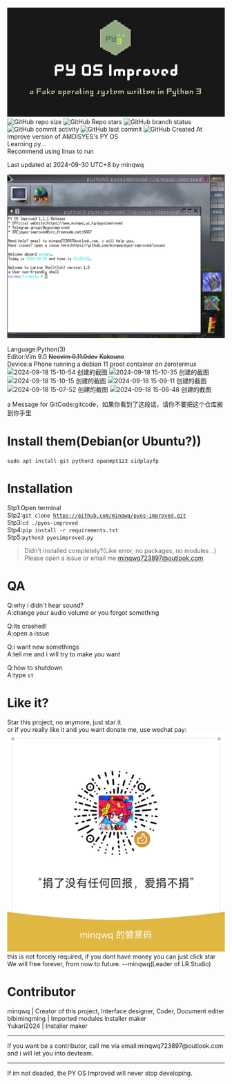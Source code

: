 ![PY OS Improved](./.images4readme/pyosi_logo.png)
![GitHub repo size](https://img.shields.io/github/repo-size/minqwq/pyos-improved)
![GitHub Repo stars](https://img.shields.io/github/stars/minqwq/pyos-improved?style=flat)
![GitHub branch status](https://img.shields.io/github/checks-status/minqwq/pyos-improved/main)
![GitHub commit activity](https://img.shields.io/github/commit-activity/t/minqwq/pyos-improved)
![GitHub last commit](https://img.shields.io/github/last-commit/minqwq/pyos-improved)
![GitHub Created At](https://img.shields.io/github/created-at/minqwq/pyos-improved)  
Improve version of AMDISYES's PY OS  
Learning py...  
Recommend using linux to run 
  
Last updated at 2024-09-30 UTC+8 by minqwq
  
![pyosi_snapshot0](/.images4readme/IMG_20240828_012807.jpg)  
  
Language:Python(3)  
Editor:Vim 9.0 <s>Neovim 0.11.0dev</s> <s>Kakoune</s>  
Device:a Phone running a debian 11 proot container on zerotermux  
![2024-09-18 15-10-54 创建的截图](https://github.com/user-attachments/assets/255a1014-bfff-4d3d-aff6-6b86e8f84a3d)
![2024-09-18 15-10-35 创建的截图](https://github.com/user-attachments/assets/47933651-94a9-4f53-bb91-d019d8093c9a)
![2024-09-18 15-10-15 创建的截图](https://github.com/user-attachments/assets/9d74c904-b3f5-4e5e-bebe-4add18b89da3)
![2024-09-18 15-09-11 创建的截图](https://github.com/user-attachments/assets/2f5e52d0-aa85-4ca6-b131-7b4328a550c4)
![2024-09-18 15-07-52 创建的截图](https://github.com/user-attachments/assets/a2f04bd4-09f2-4c7f-8ea5-0487f0195f1f)
![2024-09-18 15-06-48 创建的截图](https://github.com/user-attachments/assets/0710587c-b9d3-469c-8aa6-f7c0b516f380)

  
a Message for GitCode:gitcode，如果你看到了这段话，请你不要把这个仓库搬到你手里
# Install them(Debian(or Ubuntu?))
<code>sudo apt install git python3 openmpt123 sidplayfp</code>
# Installation
Stp1:Open terminal  
Stp2:<code>git clone https://github.com/minqwq/pyos-improved.git</code>  
Stp3:<code>cd ./pyos-improved</code>  
Stp4:<code>pip install -r requirements.txt</code>  
Stp5:<code>python3 pyosimproved.py</code>  
> Didn't installed completely?(Like error, no packages, no modules ..) Please open a issue or email me:minqwq723897@outlook.com
# QA
Q:why i didn't hear sound?  
A:change your audio volume or you forgot something  

Q:its crashed!  
A:open a issue  

Q:i want new somethings  
A:tell me and i will try to make you want  
  
Q:how to shutdown  
A:type <code>st</code>
# Like it?
Star this project, no anymore, just star it  
or if you really like it and you want donate me, use wechat pay:  
![weixin](/donate/weixin.png)  
this is not forcely required, if you dont have money you can just click star  
We will free forever, from now to future. --minqwq(Leader of LR Studio)
# Contributor
minqwq | Creator of this project, Interface designer, Coder, Document editer  
bibimingming | Imported modules installer maker   
Yukari2024 | Installer maker
<hr />
<p>If you want be a contributor, call me via email:minqwq723897@outlook.com and i will let you into devteam.</p>
</a>
<hr />
  
If im not deaded, the PY OS Improved will never stop developing.
